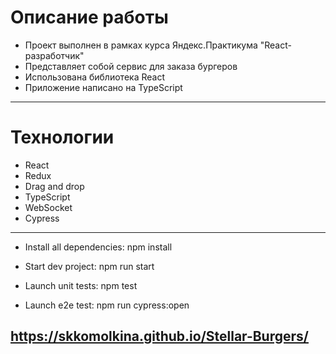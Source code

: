 # Описание работы

* Проект выполнен в рамках курса Яндекс.Практикума "React-разработчик"
* Представляет собой сервис для заказа бургеров
* Использована библиотека React
* Приложение написано на TypeScript

---

# Технологии

* React
* Redux
* Drag and drop
* TypeScript
* WebSocket
* Cypress

---


- Install all dependencies: npm install

- Start dev project: npm run start

- Launch unit tests: npm test

- Launch e2e test: npm run cypress:open

## https://skkomolkina.github.io/Stellar-Burgers/
